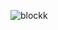 ![blockk](https://user-images.githubusercontent.com/94216191/144282065-f1097c34-c322-4905-a808-ff5e85aaa305.png)

